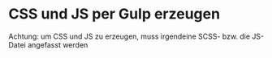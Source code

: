 # CSS und JS per Gulp erzeugen
Achtung: um CSS und JS zu erzeugen, muss irgendeine SCSS- bzw. die JS-Datei angefasst werden
